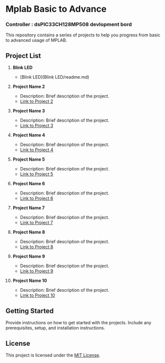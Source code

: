 # Mplab Basic to Advance
### Controller :  dsPIC33CH128MP508 devlopment bord

This repository contains a series of projects to help you progress from basic to advanced usage of MPLAB.

## Project List

1. **Blink LED**
   - [Blink LED](Blink LED/readme.md)

2. **Project Name 2**
   - Description: Brief description of the project.
   - [Link to Project 2](project2/readme.md)

3. **Project Name 3**
   - Description: Brief description of the project.
   - [Link to Project 3](project3/readme.md)

4. **Project Name 4**
   - Description: Brief description of the project.
   - [Link to Project 4](project4/readme.md)

5. **Project Name 5**
   - Description: Brief description of the project.
   - [Link to Project 5](project5/readme.md)

6. **Project Name 6**
   - Description: Brief description of the project.
   - [Link to Project 6](project6/readme.md)

7. **Project Name 7**
   - Description: Brief description of the project.
   - [Link to Project 7](project7/readme.md)

8. **Project Name 8**
   - Description: Brief description of the project.
   - [Link to Project 8](project8/readme.md)

9. **Project Name 9**
   - Description: Brief description of the project.
   - [Link to Project 9](project9/readme.md)

10. **Project Name 10**
    - Description: Brief description of the project.
    - [Link to Project 10](project10/readme.md)

## Getting Started

Provide instructions on how to get started with the projects. Include any prerequisites, setup, and installation instructions.

## License

This project is licensed under the [MIT License](LICENSE).
